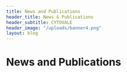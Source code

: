 ```yaml
---
title: News and Publications
header_title: News & Publications
header_subtitle: CYTOVALE
header_image: "/uploads/banner4.png"
layout: blog
---
```


# News and Publications
